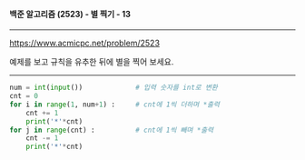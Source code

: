 #### 백준 알고리즘 (2523) - 별 찍기 - 13

---

 https://www.acmicpc.net/problem/2523

예제를 보고 규칙을 유추한 뒤에 별을 찍어 보세요.

---



```python
num = int(input())             # 입력 숫자를 int로 변환
cnt = 0                        
for i in range(1, num+1) :     # cnt에 1씩 더하며 *출력
    cnt += 1
    print('*'*cnt)
for j in range(cnt) :          # cnt에 1씩 빼며 *출력
    cnt -= 1 
    print('*'*cnt)
```

